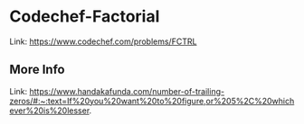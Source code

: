 # Codechef-Factorial
Link: https://www.codechef.com/problems/FCTRL
## More Info
Link: https://www.handakafunda.com/number-of-trailing-zeros/#:~:text=If%20you%20want%20to%20figure,or%205%2C%20whichever%20is%20lesser.
